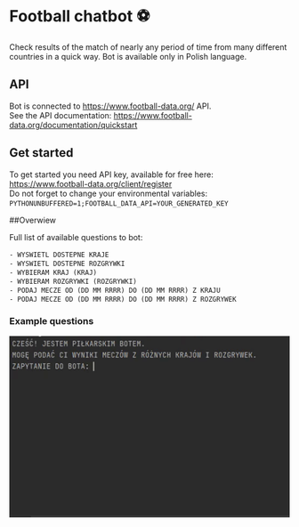 # Football chatbot ⚽
Check results of the match of nearly any period of 
time from many different countries in a quick way.
Bot is available only in Polish language.

## API
Bot is connected to https://www.football-data.org/ API. <br>
See the API documentation: https://www.football-data.org/documentation/quickstart

## Get started
To get started you need API key, available for free here: https://www.football-data.org/client/register <br>
Do not forget to change your environmental variables:
`PYTHONUNBUFFERED=1;FOOTBALL_DATA_API=YOUR_GENERATED_KEY`

##Overwiew

Full list of available questions to bot:
```           
- WYSWIETL DOSTEPNE KRAJE
- WYSWIETL DOSTEPNE ROZGRYWKI
- WYBIERAM KRAJ (KRAJ)
- WYBIERAM ROZGRYWKI (ROZGRYWKI)
- PODAJ MECZE OD (DD MM RRRR) DO (DD MM RRRR) Z KRAJU
- PODAJ MECZE OD (DD MM RRRR) DO (DD MM RRRR) Z ROZGRYWEK
```


### Example questions
![](docs/football.gif)